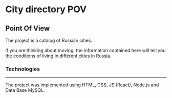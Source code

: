 # City directory POV
## Point Of View

The project is a catalog of Russian cities.

If you are thinking about moving, the information contained here will tell you the conditions of living in different cities in Russia. 

### Technologies
<hr>
The project was implemented using HTML, CSS, JS (React), Node.js and Data Base MySQL.
